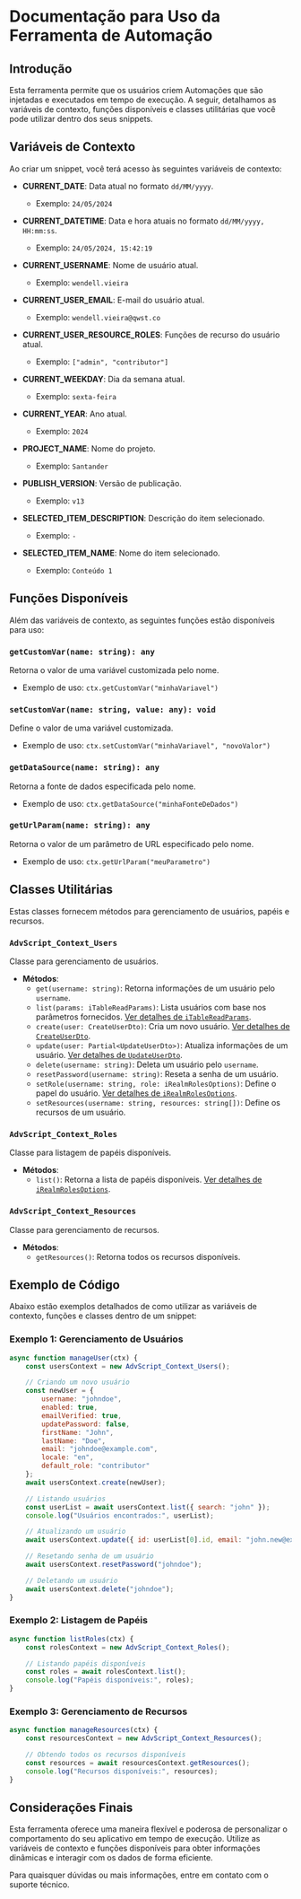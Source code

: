 
# Documentação para Uso da Ferramenta de Automação

## Introdução
Esta ferramenta permite que os usuários criem Automações que são injetadas e executados em tempo de execução.
A seguir, detalhamos as variáveis de contexto, funções disponíveis e classes utilitárias que você pode utilizar dentro dos seus snippets.

## Variáveis de Contexto
Ao criar um snippet, você terá acesso às seguintes variáveis de contexto:

- **CURRENT_DATE**: Data atual no formato `dd/MM/yyyy`.
  - Exemplo: `24/05/2024`

- **CURRENT_DATETIME**: Data e hora atuais no formato `dd/MM/yyyy, HH:mm:ss`.
  - Exemplo: `24/05/2024, 15:42:19`

- **CURRENT_USERNAME**: Nome de usuário atual.
  - Exemplo: `wendell.vieira`

- **CURRENT_USER_EMAIL**: E-mail do usuário atual.
  - Exemplo: `wendell.vieira@qwst.co`

- **CURRENT_USER_RESOURCE_ROLES**: Funções de recurso do usuário atual.
  - Exemplo: `["admin", "contributor"]`

- **CURRENT_WEEKDAY**: Dia da semana atual.
  - Exemplo: `sexta-feira`

- **CURRENT_YEAR**: Ano atual.
  - Exemplo: `2024`

- **PROJECT_NAME**: Nome do projeto.
  - Exemplo: `Santander`

- **PUBLISH_VERSION**: Versão de publicação.
  - Exemplo: `v13`

- **SELECTED_ITEM_DESCRIPTION**: Descrição do item selecionado.
  - Exemplo: `-`

- **SELECTED_ITEM_NAME**: Nome do item selecionado.
  - Exemplo: `Conteúdo 1`

## Funções Disponíveis
Além das variáveis de contexto, as seguintes funções estão disponíveis para uso:

### `getCustomVar(name: string): any`
Retorna o valor de uma variável customizada pelo nome.
- Exemplo de uso: `ctx.getCustomVar("minhaVariavel")`

### `setCustomVar(name: string, value: any): void`
Define o valor de uma variável customizada.
- Exemplo de uso: `ctx.setCustomVar("minhaVariavel", "novoValor")`

### `getDataSource(name: string): any`
Retorna a fonte de dados especificada pelo nome.
- Exemplo de uso: `ctx.getDataSource("minhaFonteDeDados")`

### `getUrlParam(name: string): any`
Retorna o valor de um parâmetro de URL especificado pelo nome.
- Exemplo de uso: `ctx.getUrlParam("meuParametro")`

## Classes Utilitárias
Estas classes fornecem métodos para gerenciamento de usuários, papéis e recursos.

### `AdvScript_Context_Users`
Classe para gerenciamento de usuários.
- **Métodos**:
  - `get(username: string)`: Retorna informações de um usuário pelo `username`.
  - `list(params: iTableReadParams)`: Lista usuários com base nos parâmetros fornecidos. [Ver detalhes de `iTableReadParams`](./interfaces.md#itableReadParams).
  - `create(user: CreateUserDto)`: Cria um novo usuário. [Ver detalhes de `CreateUserDto`](./interfaces.md#createuserdto).
  - `update(user: Partial<UpdateUserDto>)`: Atualiza informações de um usuário. [Ver detalhes de `UpdateUserDto`](./interfaces.md#updateuserdto).
  - `delete(username: string)`: Deleta um usuário pelo `username`.
  - `resetPassword(username: string)`: Reseta a senha de um usuário.
  - `setRole(username: string, role: iRealmRolesOptions)`: Define o papel do usuário. [Ver detalhes de `iRealmRolesOptions`](./interfaces.md#irealmrolesoptions).
  - `setResources(username: string, resources: string[])`: Define os recursos de um usuário.

### `AdvScript_Context_Roles`
Classe para listagem de papéis disponíveis.
- **Métodos**:
  - `list()`: Retorna a lista de papéis disponíveis. [Ver detalhes de `iRealmRolesOptions`](./interfaces.md#irealmrolesoptions).

### `AdvScript_Context_Resources`
Classe para gerenciamento de recursos.
- **Métodos**:
  - `getResources()`: Retorna todos os recursos disponíveis.

## Exemplo de Código
Abaixo estão exemplos detalhados de como utilizar as variáveis de contexto, funções e classes dentro de um snippet:

### Exemplo 1: Gerenciamento de Usuários
```javascript
async function manageUser(ctx) {
    const usersContext = new AdvScript_Context_Users();

    // Criando um novo usuário
    const newUser = {
        username: "johndoe",
        enabled: true,
        emailVerified: true,
        updatePassword: false,
        firstName: "John",
        lastName: "Doe",
        email: "johndoe@example.com",
        locale: "en",
        default_role: "contributor"
    };
    await usersContext.create(newUser);

    // Listando usuários
    const userList = await usersContext.list({ search: "john" });
    console.log("Usuários encontrados:", userList);

    // Atualizando um usuário
    await usersContext.update({ id: userList[0].id, email: "john.new@example.com" });

    // Resetando senha de um usuário
    await usersContext.resetPassword("johndoe");

    // Deletando um usuário
    await usersContext.delete("johndoe");
}
```

### Exemplo 2: Listagem de Papéis
```javascript
async function listRoles(ctx) {
    const rolesContext = new AdvScript_Context_Roles();

    // Listando papéis disponíveis
    const roles = await rolesContext.list();
    console.log("Papéis disponíveis:", roles);
}
```

### Exemplo 3: Gerenciamento de Recursos
```javascript
async function manageResources(ctx) {
    const resourcesContext = new AdvScript_Context_Resources();

    // Obtendo todos os recursos disponíveis
    const resources = await resourcesContext.getResources();
    console.log("Recursos disponíveis:", resources);
}
```

## Considerações Finais
Esta ferramenta oferece uma maneira flexível e poderosa de personalizar o comportamento do seu aplicativo em tempo de execução.
Utilize as variáveis de contexto e funções disponíveis para obter informações dinâmicas e interagir com os dados de forma eficiente.

Para quaisquer dúvidas ou mais informações, entre em contato com o suporte técnico.
